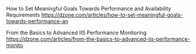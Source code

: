 How to Set Meaningful Goals Towards Performance and Availability Requirements
https://dzone.com/articles/how-to-set-meaningful-goals-towards-performance-an


From the Basics to Advanced IIS Performance Monitoring 
https://dzone.com/articles/from-the-basics-to-advanced-iis-performance-monito

